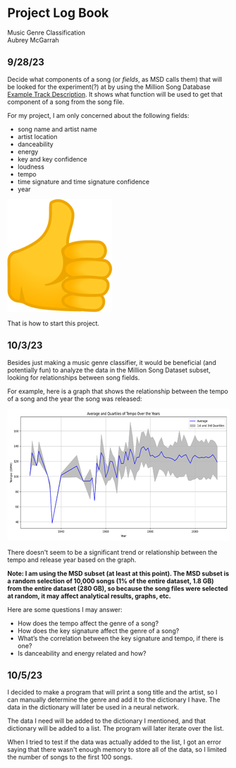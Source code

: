 # Project Log Book
Music Genre Classification  
Aubrey McGarrah

## 9/28/23
Decide what components of a song (or *fields*, as MSD calls them) that will be looked for the experiment(?) at by using the Million Song Database [Example Track Description](http://millionsongdataset.com/pages/example-track-description/). It shows what function will be used to get that component of a song from the song file.  
  
For my project, I am only concerned about the following fields:
- song name and artist name
- artist location
- danceability
- energy
- key and key confidence
- loudness
- tempo
- time signature and time signature confidence
- year
  
![thumbs up emoji](thumbs-up.png)
  
That is how to start this project.

## 10/3/23
Besides just making a music genre classifier, it would be beneficial (and potentially fun) to analyze the data in the Million Song Dataset subset, looking for relationships between song fields.  

For example, here is a graph that shows the relationship between the tempo of a song and the year the song was released:

<img src="tempo-over-years.png" width="600" height="300">

There doesn't seem to be a significant trend or relationship between the tempo and release year based on the graph.  

**Note: I am using the MSD subset (at least at this point). The MSD subset is a random selection of 10,000 songs (1% of the entire dataset, 1.8 GB) from the entire dataset (280 GB), so because the song files were selected at random, it may affect analytical results, graphs, etc.**  

Here are some questions I may answer:
- How does the tempo affect the genre of a song?
- How does the key signature affect the genre of a song?
- What’s the correlation between the key signature and tempo, if there is one?
- Is danceability and energy related and how?

## 10/5/23
I decided to make a program that will print a song title and the artist, so I can manually determine the genre and add it to the dictionary I have. The data in the dictionary will later be used in a neural network.

The data I need will be added to the dictionary I mentioned, and that dictionary will be added to a list. The program will later iterate over the list.

When I tried to test if the data was actually added to the list, I got an error saying that there wasn't enough memory to store all of the data, so I limited the number of songs to the first 100 songs.